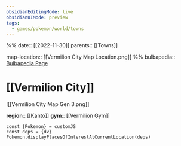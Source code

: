 ```yaml
---
obsidianEditingMode: live
obsidianUIMode: preview
tags:
  - games/pokemon/world/towns
---
```

%%
date:: [[2022-11-30]]
parents:: [[Towns]]

map-location:: [[Vermilion City Map Location.png]]
%%
bulbapedia:: [Bulbapedia Page]()

# [[Vermilion City]]

![[Vermilion City Map Gen 3.png]]

**region**:: [[Kanto]]
**gym**:: [[Vermilion Gym]]

```dataviewjs
const {Pokemon} = customJS
const deps = {dv}
Pokemon.displayPlacesOfInterestAtCurrentLocation(deps)
```